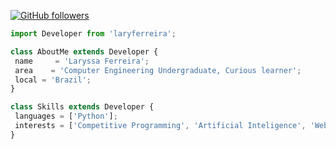                          
[![GitHub followers](https://img.shields.io/github/followers/laryferreira.svg?style=social&label=Follow&maxAge=2592000)](https://github.com/laryferreira?tab=followers)

 ```js
import Developer from 'laryferreira';

class AboutMe extends Developer {
  name     = 'Laryssa Ferreira';
  area    = 'Computer Engineering Undergraduate, Curious learner';
  local = 'Brazil'; 
}

class Skills extends Developer {
  languages = ['Python'];
  interests = ['Competitive Programming', 'Artificial Inteligence', 'Web Development']
}

```
